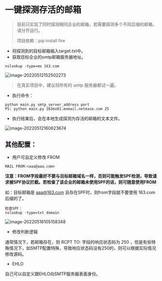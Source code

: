 # 一键探测存活的邮箱

> 目前只实现了同时探测相同企业的邮箱，若需要探测多个不同后缀的邮箱，请分开运行。
>
> 项目依赖：pip install fire

- 将探测到的目标邮箱输入target.txt中。
- 获取目标企业的smtp邮箱服务器地址。

```
nslookup -type=mx 163.com
```

![image-20220512152502273](https://huihui-1258180155.cos.ap-nanjing.myqcloud.com/image-20220512152502273.png)

> 在真实项目中，建议将所有的 smtp 服务器都试一遍。

- 执行命令：

```
python main.py smtp_server_address port
PS: python main.py 163mx01.mxmail.netease.com 25
```

- 执行结束后，会在本地生成探测为存活的邮箱的文本文件。

![image-20220512160623674](https://huihui-1258180155.cos.ap-nanjing.myqcloud.com/image-20220512160623674.png)

## 其他配置：

- 用户可自定义修改 FROM

```
MAIL FROM:<aaa@aaa.com>
```

**注意：FROM字段最好不要与目标邮箱域名一样，否则可能触发SPF检测，导致请求被SPF协议拦截。若检查了该企业的邮箱未使用SPF的话，则可随意使用FROM**

如：目标邮箱是 aaa@163.com 且存在SPF时，则from字段就不要使用 163.com 后缀的了。

```
检查SPF：
nslookup -type=txt domain
```

![image-20220516105158348](https://huihui-1258180155.cos.ap-nanjing.myqcloud.com/image-20220516105158348.png)

- 修改判断逻辑

通常情况下，若邮箱存在，则  RCPT TO: 字段的响应状态码为 250 ，但是有些特殊情况下，如SMTP配置特殊，导致响应状态码没有250的，则可以根据实际情况修改源码。

- EHLO

自己可以自定义跟EHLO向SMTP服务器表面身份。
